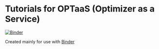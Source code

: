 # Tutorials for OPTaaS (Optimizer as a Service)
[![Binder](https://mybinder.org/badge.svg)](https://tutorial.optaas.mindfoundry.ai)

Created mainly for use with [Binder](https://mybinder.org)
